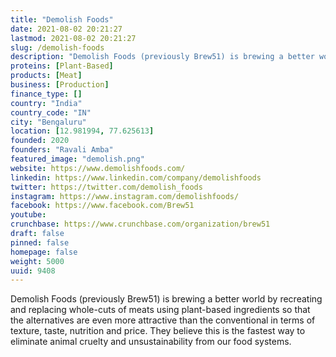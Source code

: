 ```yaml
---
title: "Demolish Foods"
date: 2021-08-02 20:21:27
lastmod: 2021-08-02 20:21:27
slug: /demolish-foods
description: "Demolish Foods (previously Brew51) is brewing a better world by recreating and replacing whole-cuts of meats using plant-based ingredients so that the alternatives are even more attractive than the conventional in terms of texture, taste, nutrition and price. They believe this is the fastest way to eliminate animal cruelty and unsustainability from our food systems."
proteins: [Plant-Based]
products: [Meat]
business: [Production]
finance_type: []
country: "India"
country_code: "IN"
city: "Bengaluru"
location: [12.981994, 77.625613]
founded: 2020
founders: "Ravali Amba"
featured_image: "demolish.png"
website: https://www.demolishfoods.com/
linkedin: https://www.linkedin.com/company/demolishfoods
twitter: https://twitter.com/demolish_foods
instagram: https://www.instagram.com/demolishfoods/
facebook: https://www.facebook.com/Brew51
youtube: 
crunchbase: https://www.crunchbase.com/organization/brew51
draft: false
pinned: false
homepage: false
weight: 5000
uuid: 9408
---
```

Demolish Foods (previously Brew51) is brewing a better world by recreating and replacing whole-cuts of meats using plant-based ingredients so that the alternatives are even more attractive than the conventional in terms of texture, taste, nutrition and price. They believe this is the fastest way to eliminate animal cruelty and unsustainability from our food systems.
